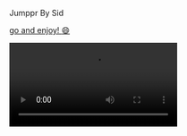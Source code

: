 Jumppr By Sid

[go and enjoy! :smile: ](http://kenspiretech.github.io/jumppr/)

![Gameplay](assets/jumpprfinal.mp4)
